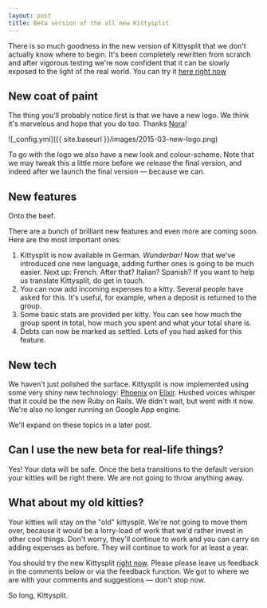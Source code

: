 ```yaml
---
layout: post
title: Beta version of the all new Kittysplit
---
```

There is so much goodness in the new version of Kittysplit that we don't actually know where to begin. It's been completely rewritten from scratch and after vigorous testing we're now confident that it can be slowly exposed to the light of the real world. You can try it [here right now](http://beta.kittysplit.com/new)

## New coat of paint

The thing you'll probably notice first is that we have a new logo. We think it's marvelous and hope that you do too. Thanks [Nora](http://norakuper.de/)!

![_config.yml]({{ site.baseurl }}/images/2015-03-new-logo.png)

To go with the logo we also have a new look and colour-scheme. Note that we may tweak this a little more before we release the final version, and indeed after we launch the final version &mdash; because we can.

## New features

Onto the beef. 

There are a bunch of brilliant new features and even more are coming soon. Here are the most important ones:

1. Kittysplit is now available in German. _Wunderbar!_ Now that we've introduced one new language, adding further ones is going to be much easier. Next up: French. After that? Italian? Spanish? If you want to help us translate Kittysplit, do get in touch.
2. You can now add incoming expenses to a kitty. Several people have asked for this. It's useful, for example, when a deposit is returned to the group.
3. Some basic stats are provided per kitty. You can see how much the group spent in total, how much you spent and what your total share is.
4. Debts can now be marked as settled. Lots of you had asked for this feature.

## New tech
We haven't just polished the surface. Kittysplit is now implemented using some very shiny new technology: [Phoenix](http://www.phoenixframework.org/) on [Elixir](http://elixir-lang.org/). Hushed voices whisper that it could be the new Ruby on Rails. We didn't wait, but went with it now. We're also no longer running on Google App engine. 

We'll expand on these topics in a later post.

## Can I use the new beta for real-life things?
Yes! Your data will be safe. Once the beta transitions to the default version your kitties will be right there. We are not going to throw anything away.

## What about my old kitties?
Your kitties will stay on the "old" kittysplit. We're not going to move them over, because it would be a lorry-load of work that we'd rather invest in other cool things. Don't worry, they'll continue to work and you can carry on adding expenses as before. They will continue to work for at least a year.

You should try the new Kittysplit [right now](http://beta.kittysplit.com/new). Please please leave us feedback in the comments below or via the feedback function. We got to where we are with your comments and suggestions &mdash; don't stop now.

So long,
Kittysplit.
